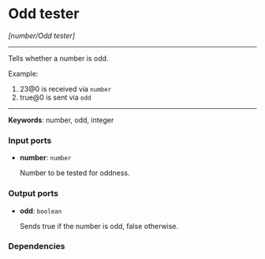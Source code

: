 # Odd tester

_[number/Odd tester]_

---

Tells whether a number is odd.  
  
Example:  
  
1. 23@0 is received via `number`  
2. true@0 is sent via `odd`  

---

__Keywords__: number, odd, integer

### Input ports

* __number__: ` number `

    Number to be tested for oddness.  

### Output ports

* __odd__: ` boolean `

    Sends true if the number is odd, false otherwise.  

### Dependencies




